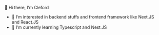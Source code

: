 👋 Hi there, I’m Cleford

- 👀 I’m interested in backend stuffs and frontend framework like Next.JS and React.JS
- 🌱 I’m currently learning Typescript and Nest.JS

<!---
fordpcx/fordpcx is a ✨ special ✨ repository because its `README.md` (this file) appears on your GitHub profile.
You can click the Preview link to take a look at your changes.
--->
